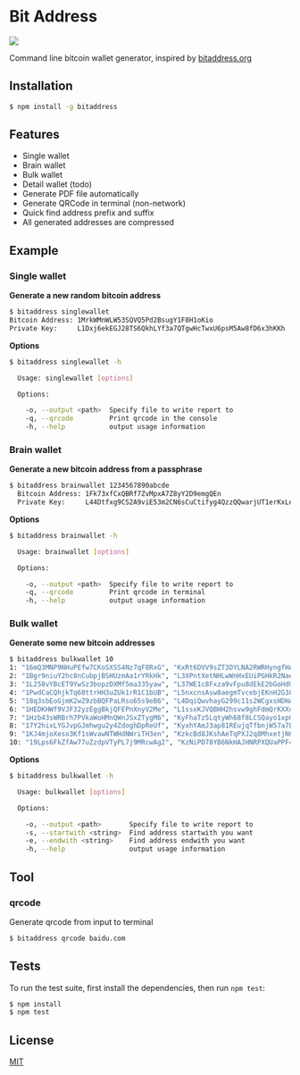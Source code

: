 # Bit Address
![](https://travis-ci.org/bitaddress/bitaddress.svg?branch=master)

Command line bitcoin wallet generator, inspired by [bitaddress.org](bitaddress.org)

## Installation

```bash
$ npm install -g bitaddress
```

## Features

  * Single wallet
  * Brain wallet
  * Bulk wallet
  * Detail wallet (todo)
  * Generate PDF file automatically
  * Generate QRCode in terminal (non-network)
  * Quick find address prefix and suffix
  * All generated addresses are compressed

## Example

### Single wallet

**Generate a new random bitcoin address**

```bash
$ bitaddress singlewallet
Bitcoin Address: 1MrkWMnWLW53SQVQ5Pd2BsugY1F8H1oKio
Private Key:     L1Dxj6ekEGJ28TS6QkhLYf3a7QTgwHcTwxU6psM5Aw8fD6x3hKKh
```

**Options**
```bash
$ bitaddress singlewallet -h

  Usage: singlewallet [options]

  Options:

    -o, --output <path>  Specify file to write report to
    -q, --qrcode         Print qrcode in the console
    -h, --help           output usage information

```

### Brain wallet
**Generate a new bitcoin address from a passphrase**

```bash
$ bitaddress brainwallet 1234567890abcde
  Bitcoin Address: 1Fk73xfCxQBRf7ZvMpxA7Z8yY2D9emgQEn
  Private Key:     L44Dtfxg9CS2A9viE53m2CN6sCuCtifyg4QzzQQwarjUT1erKxLe
```

**Options** 
```bash
$ bitaddress brainwallet -h

  Usage: brainwallet [options]

  Options:

    -o, --output <path>  Specify file to write report to
    -q, --qrcode         Print qrcode in terminal
    -h, --help           output usage information
```

### Bulk wallet
  
**Generate some new bitcoin addresses**
  
```bash
$ bitaddress bulkwallet 10
1: "16mQ3MNP9NHuPEfw7CKoSXSS4Nz7qF8RxG", "KxRt6DVV9sZT3DYLNA2RWRHyngfHA3Gxb7JKunFvkmrCqURkKrHK"
2: "1Bgr9niuY2hc8nCubpjBSHUzmAa1rYRkHk", "L3XPntXetNHLwWnHxEUiPGHkR2NaeeFAonHTmsTzQ7SbA1L1VamB"
3: "1L258vYBcET9YwSz3bopzDXMf5ma335yaw", "L37WE1c8Fxza9vFpu8dEkE2bGoHdURUMMS75nTPCtoRfEs11S6wZ"
4: "1PwdCaCQhjkTq68ttrHH3uZUk1rR1C1bUB", "L5nxcnsAsw8aegmTvcebjEKnH2G385EqxSgrERLMvCvvZLAhvotS"
5: "18q3sbEoGjmK2wZ9zbBQFPaLRso65s9eB6", "L4DqiQwvhayG299c11s2WCgxsHDHAYpZTqch7seJ7o3T7D4Jzoqh"
6: "1HEDKHWf9VJF32yzEggBkjQFEPnXnyV2Me", "L1ssxKJVQBHH2hsvw9ghFdmQrKXXd9rtuYxsSJeFHUHsiNWQZijG"
7: "1Hzb43sWRBrh7PVkaWoHMnQWnJSxZTygM6", "KyFhaTz5LqtyWh68f8LCSQayo1xpGcdEfSdzBQ16SzbCMrrMSS7B"
8: "17Y2hixLYGJvpGJmhwgu2y4ZdoghDpReUf", "KyxhYAmJ3ap81REujqTfbnjW57a7LNgaSZLYJEZ35UGHQi2TkK11"
9: "1KJ4mjoXeso3Kf1sWvawNTWHdNWriTH3en", "KzkcBd8JKshAeTqPXJ2q8MhxetjN69vgqkMt2L7B6AYXPZzyogHX"
10: "19Lps6FkZfAw77uZzdpVTyPL7j9MRcwAg2", "KzNiPD78YB6NkHAJHNRPXQUaPPF4zhUDgBzMkVDSgiovfbgeZayF"
```

**Options**
```bash
$ bitaddress bulkwallet -h

  Usage: bulkwallet [options]

  Options:

    -o, --output <path>       Specify file to write report to
    -s, --startwith <string>  Find address startwith you want
    -e, --endwith <string>    Find address endwith you want
    -h, --help                output usage information
```

## Tool

### qrcode

Generate qrcode from input to terminal

```bash
$ bitaddress qrcode baidu.com

```

## Tests

  To run the test suite, first install the dependencies, then run `npm test`:

```bash
$ npm install
$ npm test
```

## License

  [MIT](LICENSE)



